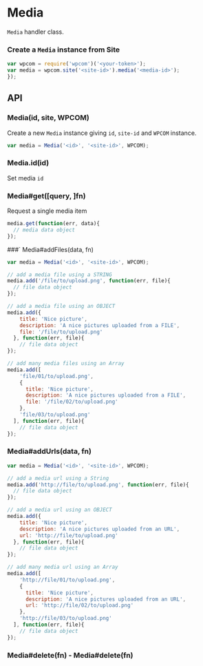 
# Media

`Media` handler class.

### Create a `Media` instance from Site

```js
var wpcom = require('wpcom')('<your-token>');
var media = wpcom.site('<site-id>').media('<media-id>');
});
```

## API

### Media(id, site, WPCOM)

Create a new `Media` instance giving `id`, `site-id` and `WPCOM` instance.

```js
var media = Media('<id>', '<site-id>', WPCOM);
```

### Media.id(id)

Set media `id`

### Media#get([query, ]fn)

Request a single media item

```js
media.get(function(err, data){
  // media data object
});
```

###` Media#addFiles(data, fn)

```js
var media = Media('<id>', '<site-id>', WPCOM);

// add a media file using a STRING
media.add('/file/to/upload.png', function(err, file){
  // file data object
});

// add a media file using an OBJECT
media.add({
    title: 'Nice picture',
    description: 'A nice pictures uploaded from a FILE', 
    file: '/file/to/upload.png'
  }, function(err, file){
    // file data object
});

// add many media files using an Array
media.add([
    'file/01/to/upload.png',
    {
      title: 'Nice picture',
      description: 'A nice pictures uploaded from a FILE', 
      file: '/file/02/to/upload.png'
    },
    'file/03/to/upload.png'
  ], function(err, file){
    // file data object
});

```

### Media#addUrls(data, fn)

```js
var media = Media('<id>', '<site-id>', WPCOM);

// add a media url using a String
media.add('http://file/to/upload.png', function(err, file){
  // file data object
});

// add a media url using an OBJECT
media.add({
    title: 'Nice picture',
    description: 'A nice pictures uploaded from an URL', 
    url: 'http://file/to/upload.png'
  }, function(err, file){
    // file data object
});

// add many media url using an Array
media.add([
    'http://file/01/to/upload.png',
    {
      title: 'Nice picture',
      description: 'A nice pictures uploaded from an URL', 
      url: 'http://file/02/to/upload.png'
    },
    'http://file/03/to/upload.png'
  ], function(err, file){
    // file data object
});
```

### Media#delete(fn) - Media#delete(fn)
